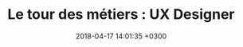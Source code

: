 ---
title: "Le tour des métiers : UX Designer"
date:   2018-04-17 14:01:35 +0300
targeturl: "https://www.youtube.com/watch?v=t_f8SIGsMic"
image_alt: "Miniature de la vidéo youtube avec Alexia Buclet présentant le métier d'UX Designer"
description: "Série de vidéos animées par Donovan pour faire découvrir des métiers aux lycéens."
tags: [Interview]
---